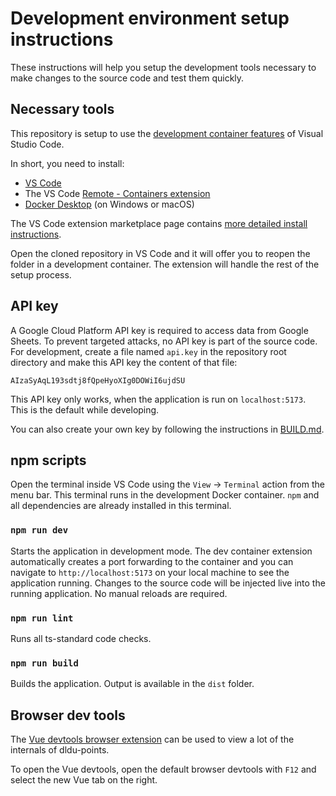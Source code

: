 # Development environment setup instructions

These instructions will help you setup the development tools necessary to make changes to the source code and test them quickly.

## Necessary tools

This repository is setup to use the [development container features](https://code.visualstudio.com/docs/remote/containers) of Visual Studio Code.

In short, you need to install:

- [VS Code](https://code.visualstudio.com/)
- The VS Code [Remote - Containers extension](https://marketplace.visualstudio.com/items?itemName=ms-vscode-remote.remote-containers)
- [Docker Desktop](https://docs.docker.com/desktop/) (on Windows or macOS)

The VS Code extension marketplace page contains [more detailed install instructions](https://marketplace.visualstudio.com/items?itemName=ms-vscode-remote.remote-containers#installation).

Open the cloned repository in VS Code and it will offer you to reopen the folder in a development container. The extension will handle the rest of the setup process.

## API key

A Google Cloud Platform API key is required to access data from Google Sheets. To prevent targeted attacks, no API key is part of the source code. For development, create a file named `api.key` in the repository root directory and make this API key the content of that file:

```
AIzaSyAqL193sdtj8fQpeHyoXIg0DOWiI6ujdSU
```

This API key only works, when the application is run on `localhost:5173`. This is the default while developing.

You can also create your own key by following the instructions in [BUILD.md](BUILD.md#api-key).

## npm scripts

Open the terminal inside VS Code using the `View` → `Terminal` action from the menu bar. This terminal runs in the development Docker container. `npm` and all dependencies are already installed in this terminal.

### `npm run dev`

Starts the application in development mode. The dev container extension automatically creates a port forwarding to the container and you can navigate to `http://localhost:5173` on your local machine to see the application running. Changes to the source code will be injected live into the running application. No manual reloads are required.

### `npm run lint`

Runs all ts-standard code checks.

### `npm run build`

Builds the application. Output is available in the `dist` folder.


## Browser dev tools

The [Vue devtools browser extension](https://devtools.vuejs.org/guide/installation.html) can be used to view a lot of the internals of dldu-points.

To open the Vue devtools, open the default browser devtools with `F12` and select the new Vue tab on the right.
